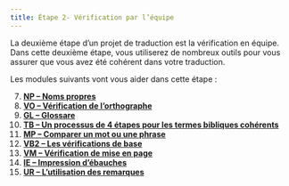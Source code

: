 ```yaml
---
title: Étape 2- Vérification par l’équipe
---
```

La deuxième étape d’un projet de traduction est la vérification en équipe. Dans cette deuxième étape, vous utiliserez de nombreux outils pour vous assurer que vous avez été cohérent dans votre traduction. 


Les modules suivants vont vous aider dans cette étape :

7. [**NP – Noms propres**](7.PN.md)
8. [**VO – Vérification de l’orthographe**](8.SP.md)
9. [**GL – Glossare**](9.GL.md)
10. [**TB – Un processus de 4 étapes pour les termes bibliques cohérents**](10.BT.md)
11. [**MP – Comparer un mot ou une phrase**](11.MP.md)
12. [**VB2 – Les vérifications de base**](12.BC2.md)
13. [**VM – Vérification de mise en page**](13.FC.md)
14. [**IE – Impression d’ébauches**](14.PD.md)
15. [**UR – L’utilisation des remarques**](15.UN.md)
